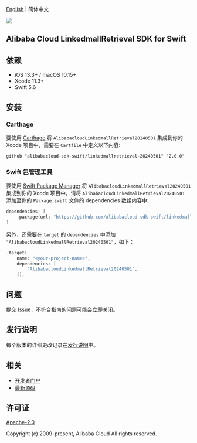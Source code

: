 [English](README.md) | 简体中文

![](https://aliyunsdk-pages.alicdn.com/icons/AlibabaCloud.svg)

## Alibaba Cloud LinkedmallRetrieval SDK for Swift

## 依赖

- iOS 13.3+ / macOS 10.15+
- Xcode 11.3+
- Swift 5.6

## 安装

### Carthage

要使用 [Carthage](https://github.com/Carthage/Carthage) 将 `AlibabacloudLinkedmallRetrieval20240501` 集成到你的 Xcode 项目中，需要在 `Cartfile` 中定义以下内容:

```ogdl
github "alibabacloud-sdk-swift/linkedmallretrieval-20240501" "2.0.0"
```

### Swift 包管理工具

要使用 [Swift Package Manager](https://swift.org/package-manager/) 将 `AlibabacloudLinkedmallRetrieval20240501` 集成到你的 Xcode 项目中，请将 `AlibabacloudLinkedmallRetrieval20240501` 添加至你的 `Package.swift` 文件的 dependencies 数组内容中:

```swift
dependencies: [
    .package(url: "https://github.com/alibabacloud-sdk-swift/linkedmallretrieval-20240501.git", from: "2.0.0")
]
```

另外，还需要在 `target` 的 `dependencies` 中添加 `"AlibabacloudLinkedmallRetrieval20240501"`，如下：

```swift
.target(
    name: "<your-project-name>",
    dependencies: [
        "AlibabacloudLinkedmallRetrieval20240501",
    ]),
```

## 问题

[提交 Issue](https://github.com/alibabacloud-sdk-swift/linkedmallretrieval-20240501/issues/new)，不符合指南的问题可能会立即关闭。

## 发行说明

每个版本的详细更改记录在[发行说明](./ChangeLog.txt)中。

## 相关

* [开发者门户](https://next.api.aliyun.com/home)
* [最新源码](https://github.com/alibabacloud-sdk-swift/linkedmallretrieval-20240501)

## 许可证

[Apache-2.0](http://www.apache.org/licenses/LICENSE-2.0)

Copyright (c) 2009-present, Alibaba Cloud All rights reserved.
